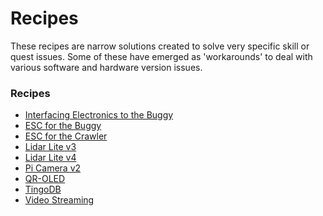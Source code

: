 # Recipes

These recipes are narrow solutions created to solve very specific
skill or quest issues. Some of these have emerged as 'workarounds' to
deal with various software and hardware version issues.

### Recipes
- [Interfacing Electronics to the Buggy](/docs/recipes/docs/buggy-interfacing.md)
- [ESC for the Buggy](/docs/recipes/docs/esc-buggy.md)
- [ESC for the Crawler](/docs/recipes/docs/esc-crawler.md)
- [Lidar Lite v3](/docs/recipes/docs/lidarlite-v3.md)
- [Lidar Lite v4](/docs/recipes/docs/lidarlite-v4.md)
- [Pi Camera v2](/docs/recipes/docs/picam2-new.md)
- [QR-OLED](/docs/recipes/docs/qr-oled.md)
- [TingoDB](/docs/recipes/docs/tingo.md)
- [Video Streaming](/docs/recipes/docs/video.md)
